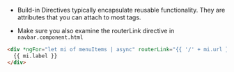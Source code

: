 - Build-in Directives typically encapsulate reusable functionality. They are attributes that you can attach to most tags.

- Make sure you also examine the routerLink directive in `navbar.component.html`

```html
<div *ngFor="let mi of menuItems | async" routerLink="{{ '/' + mi.url }}" ...>
  {{ mi.label }}
</div>
```
